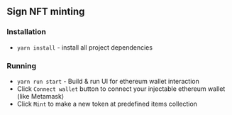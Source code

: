 ## Sign NFT minting

### Installation

- `yarn install` - install all project dependencies

### Running

- `yarn run start` - Build & run UI for ethereum wallet interaction
- Click `Connect wallet` button to connect your injectable ethereum wallet (like Metamask)
- Click `Mint` to make a new token at predefined items collection
